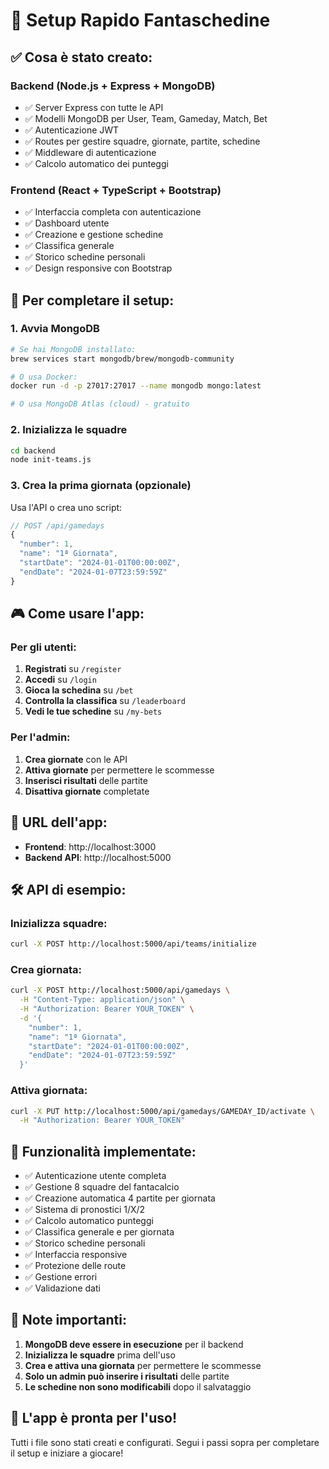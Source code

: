 # 🚀 Setup Rapido Fantaschedine

## ✅ Cosa è stato creato:

### Backend (Node.js + Express + MongoDB)
- ✅ Server Express con tutte le API
- ✅ Modelli MongoDB per User, Team, Gameday, Match, Bet
- ✅ Autenticazione JWT
- ✅ Routes per gestire squadre, giornate, partite, schedine
- ✅ Middleware di autenticazione
- ✅ Calcolo automatico dei punteggi

### Frontend (React + TypeScript + Bootstrap)
- ✅ Interfaccia completa con autenticazione
- ✅ Dashboard utente
- ✅ Creazione e gestione schedine
- ✅ Classifica generale
- ✅ Storico schedine personali
- ✅ Design responsive con Bootstrap

## 🔧 Per completare il setup:

### 1. Avvia MongoDB
```bash
# Se hai MongoDB installato:
brew services start mongodb/brew/mongodb-community

# O usa Docker:
docker run -d -p 27017:27017 --name mongodb mongo:latest

# O usa MongoDB Atlas (cloud) - gratuito
```

### 2. Inizializza le squadre
```bash
cd backend
node init-teams.js
```

### 3. Crea la prima giornata (opzionale)
Usa l'API o crea uno script:
```javascript
// POST /api/gamedays
{
  "number": 1,
  "name": "1ª Giornata",
  "startDate": "2024-01-01T00:00:00Z",
  "endDate": "2024-01-07T23:59:59Z"
}
```

## 🎮 Come usare l'app:

### Per gli utenti:
1. **Registrati** su `/register`
2. **Accedi** su `/login`
3. **Gioca la schedina** su `/bet`
4. **Controlla la classifica** su `/leaderboard`
5. **Vedi le tue schedine** su `/my-bets`

### Per l'admin:
1. **Crea giornate** con le API
2. **Attiva giornate** per permettere le scommesse
3. **Inserisci risultati** delle partite
4. **Disattiva giornate** completate

## 📱 URL dell'app:
- **Frontend**: http://localhost:3000
- **Backend API**: http://localhost:5000

## 🛠️ API di esempio:

### Inizializza squadre:
```bash
curl -X POST http://localhost:5000/api/teams/initialize
```

### Crea giornata:
```bash
curl -X POST http://localhost:5000/api/gamedays \
  -H "Content-Type: application/json" \
  -H "Authorization: Bearer YOUR_TOKEN" \
  -d '{
    "number": 1,
    "name": "1ª Giornata",
    "startDate": "2024-01-01T00:00:00Z",
    "endDate": "2024-01-07T23:59:59Z"
  }'
```

### Attiva giornata:
```bash
curl -X PUT http://localhost:5000/api/gamedays/GAMEDAY_ID/activate \
  -H "Authorization: Bearer YOUR_TOKEN"
```

## 🎯 Funzionalità implementate:

- ✅ Autenticazione utente completa
- ✅ Gestione 8 squadre del fantacalcio
- ✅ Creazione automatica 4 partite per giornata
- ✅ Sistema di pronostici 1/X/2
- ✅ Calcolo automatico punteggi
- ✅ Classifica generale e per giornata
- ✅ Storico schedine personali
- ✅ Interfaccia responsive
- ✅ Protezione delle route
- ✅ Gestione errori
- ✅ Validazione dati

## 🚨 Note importanti:

1. **MongoDB deve essere in esecuzione** per il backend
2. **Inizializza le squadre** prima dell'uso
3. **Crea e attiva una giornata** per permettere le scommesse
4. **Solo un admin può inserire i risultati** delle partite
5. **Le schedine non sono modificabili** dopo il salvataggio

## 🎉 L'app è pronta per l'uso!

Tutti i file sono stati creati e configurati. Segui i passi sopra per completare il setup e iniziare a giocare!
